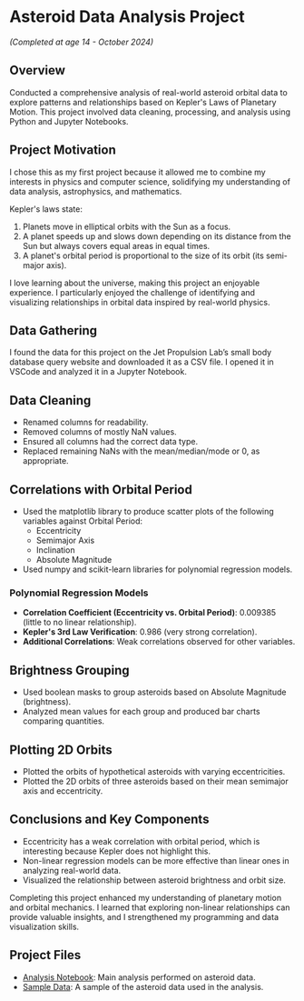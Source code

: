 # Asteroid Data Analysis Project
*(Completed at age 14 - October 2024)*

## Overview
Conducted a comprehensive analysis of real-world asteroid orbital data to explore patterns and relationships based on Kepler's Laws of Planetary Motion. This project involved data cleaning, processing, and analysis using Python and Jupyter Notebooks.

## Project Motivation
I chose this as my first project because it allowed me to combine my interests in physics and computer science, solidifying my understanding of data analysis, astrophysics, and mathematics. 

Kepler's laws state:
1. Planets move in elliptical orbits with the Sun as a focus.
2. A planet speeds up and slows down depending on its distance from the Sun but always covers equal areas in equal times.
3. A planet's orbital period is proportional to the size of its orbit (its semi-major axis).

I love learning about the universe, making this project an enjoyable experience. I particularly enjoyed the challenge of identifying and visualizing relationships in orbital data inspired by real-world physics.

## Data Gathering
I found the data for this project on the Jet Propulsion Lab’s small body database query website and downloaded it as a CSV file. I opened it in VSCode and analyzed it in a Jupyter Notebook.

## Data Cleaning
- Renamed columns for readability.
- Removed columns of mostly NaN values.
- Ensured all columns had the correct data type.
- Replaced remaining NaNs with the mean/median/mode or 0, as appropriate.

## Correlations with Orbital Period
- Used the matplotlib library to produce scatter plots of the following variables against Orbital Period:
  - Eccentricity
  - Semimajor Axis
  - Inclination
  - Absolute Magnitude
- Used numpy and scikit-learn libraries for polynomial regression models.

### Polynomial Regression Models
- **Correlation Coefficient (Eccentricity vs. Orbital Period)**: 0.009385 (little to no linear relationship).
- **Kepler's 3rd Law Verification**: 0.986 (very strong correlation).
- **Additional Correlations**: Weak correlations observed for other variables.

## Brightness Grouping
- Used boolean masks to group asteroids based on Absolute Magnitude (brightness).
- Analyzed mean values for each group and produced bar charts comparing quantities.

## Plotting 2D Orbits
- Plotted the orbits of hypothetical asteroids with varying eccentricities.
- Plotted the 2D orbits of three asteroids based on their mean semimajor axis and eccentricity.

## Conclusions and Key Components
- Eccentricity has a weak correlation with orbital period, which is interesting because Kepler does not highlight this.
- Non-linear regression models can be more effective than linear ones in analyzing real-world data.
- Visualized the relationship between asteroid brightness and orbit size.

Completing this project enhanced my understanding of planetary motion and orbital mechanics. I learned that exploring non-linear relationships can provide valuable insights, and I strengthened my programming and data visualization skills.

## Project Files
- [Analysis Notebook](analysis.ipynb): Main analysis performed on asteroid data.
- [Sample Data](sample_data.csv): A sample of the asteroid data used in the analysis.
